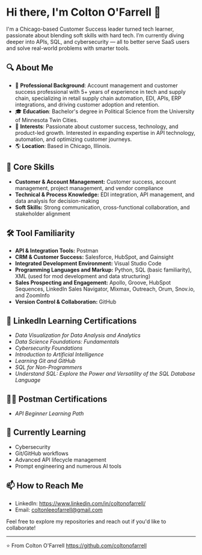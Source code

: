# Hi there, I'm Colton O'Farrell 👋

I'm a Chicago-based Customer Success leader turned tech learner, passionate about blending soft skills with hard tech. I’m currently diving deeper into APIs, SQL, and cybersecurity — all to better serve SaaS users and solve real-world problems with smarter tools.

## 🔍 About Me

- 🌟 **Professional Background**: Account management and customer success professional with 5+ years of experience in tech and supply chain, specializing in retail supply chain automation, EDI, APIs, ERP integrations, and driving customer adoption and retention.
- 🎓 **Education**: Bachelor's degree in Political Science from the University of Minnesota Twin Cities.
- 🚀 **Interests**: Passionate about customer success, technology, and product-led growth. Interested in expanding expertise in API technology, automation, and optimizing customer journeys.
- 🌎 **Location**: Based in Chicago, Illinois.

## 🧠 Core Skills
- **Customer & Account Management:** Customer success, account management, project management, and vendor compliance
- **Technical & Process Knowledge:** EDI integration, API management, and data analysis for decision-making
- **Soft Skills:** Strong communication, cross-functional collaboration, and stakeholder alignment
  
## 🛠️ Tool Familiarity 
- **API & Integration Tools:** Postman
- **CRM & Customer Success:** Salesforce, HubSpot, and Gainsight
- **Integrated Development Environment:** Visual Studio Code
- **Programming Languages and Markup:** Python, SQL (basic familiarity), XML (used for mod development and data structuring)
- **Sales Prospecting and Engagement:** Apollo, Groove, HubSpot Sequences, LinkedIn Sales Navigator, Mixmax, Outreach, Orum, Snov.io, and ZoomInfo
- **Version Control & Collaboration:** GitHub

## 📜 LinkedIn Learning Certifications
- *Data Visualization for Data Analysis and Analytics*
- *Data Science Foundations: Fundamentals*
- *Cybersecurity Foundations*
- *Introduction to Artificial Intelligence*
- *Learning Git and GitHub*
- *SQL for Non-Programmers*
- *Understand SQL: Explore the Power and Versatility of the SQL Database Language*

## 🧑‍🚀 Postman Certifications
- *API Beginner Learning Path*

## 🌱 Currently Learning

- Cybersecurity
- Git/GitHub workflows
- Advanced API lifecycle management
- Prompt engineering and numerous AI tools

## 📫 How to Reach Me

- LinkedIn: https://www.linkedin.com/in/coltonofarrell/
- Email: coltonleeofarrell@gmail.com

Feel free to explore my repositories and reach out if you'd like to collaborate!

---

⭐️ From Colton O'Farrell https://github.com/coltonofarrell
